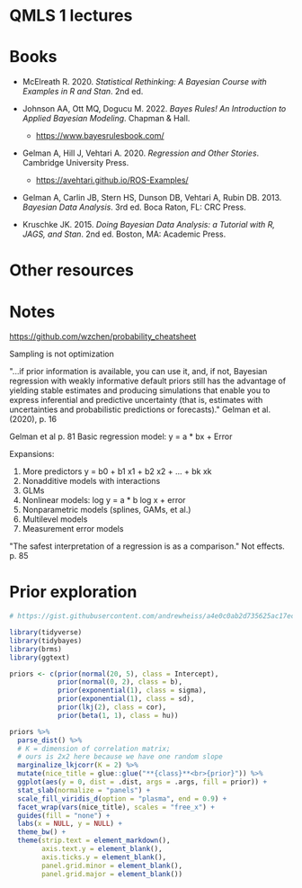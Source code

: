 # QMLS 1 lectures


# Books

- McElreath R. 2020. *Statistical Rethinking: A Bayesian Course with Examples in R and Stan*. 2nd ed. 
- Johnson AA, Ott MQ, Dogucu M. 2022. *Bayes Rules! An Introduction to Applied Bayesian Modeling*. Chapman & Hall.
  - https://www.bayesrulesbook.com/

- Gelman A, Hill J, Vehtari A. 2020. *Regression and Other Stories*. Cambridge University Press.
  - https://avehtari.github.io/ROS-Examples/
- Gelman A, Carlin JB, Stern HS, Dunson DB, Vehtari A, Rubin DB. 2013. *Bayesian Data Analysis*. 3rd ed. Boca Raton, FL: CRC Press.
- Kruschke JK. 2015. *Doing Bayesian Data Analysis: a Tutorial with R, JAGS, and Stan*. 2nd ed. Boston, MA: Academic Press.

# Other resources


# Notes

https://github.com/wzchen/probability_cheatsheet

Sampling is not optimization

"...if prior information is available, you can use it, and, if not, Bayesian regression with weakly informative default priors still has the advantage of yielding stable estimates and producing simulations that enable you to express inferential and predictive uncertainty (that is, estimates with uncertainties and probabilistic predictions or forecasts)." Gelman et al. (2020), p. 16

Gelman et al p. 81
Basic regression model: y = a * bx + Error

Expansions:

1. More predictors y = b0 + b1 x1 + b2 x2 + ... + bk xk
2. Nonadditive models with interactions
3. GLMs
4. Nonlinear models: log y = a * b log x + error
5. Nonparametric models (splines, GAMs, et al.)
6. Multilevel models
7. Measurement error models

"The safest interpretation of a regression is as a comparison." Not effects. p. 85

# Prior exploration

```r
# https://gist.githubusercontent.com/andrewheiss/a4e0c0ab2d735625ac17ec8a081f0f32/raw/aa8734075c24b926f3d3fb8d1922c8e846d0a034/plot-priors-automatically.md

library(tidyverse)
library(tidybayes)
library(brms)
library(ggtext)

priors <- c(prior(normal(20, 5), class = Intercept),
            prior(normal(0, 2), class = b),
            prior(exponential(1), class = sigma),
            prior(exponential(1), class = sd),
            prior(lkj(2), class = cor),
            prior(beta(1, 1), class = hu))

priors %>% 
  parse_dist() %>% 
  # K = dimension of correlation matrix; 
  # ours is 2x2 here because we have one random slope
  marginalize_lkjcorr(K = 2) %>%
  mutate(nice_title = glue::glue("**{class}**<br>{prior}")) %>% 
  ggplot(aes(y = 0, dist = .dist, args = .args, fill = prior)) +
  stat_slab(normalize = "panels") +
  scale_fill_viridis_d(option = "plasma", end = 0.9) +
  facet_wrap(vars(nice_title), scales = "free_x") +
  guides(fill = "none") +
  labs(x = NULL, y = NULL) +
  theme_bw() +
  theme(strip.text = element_markdown(),
        axis.text.y = element_blank(),
        axis.ticks.y = element_blank(),
        panel.grid.minor = element_blank(),
        panel.grid.major = element_blank())
```


